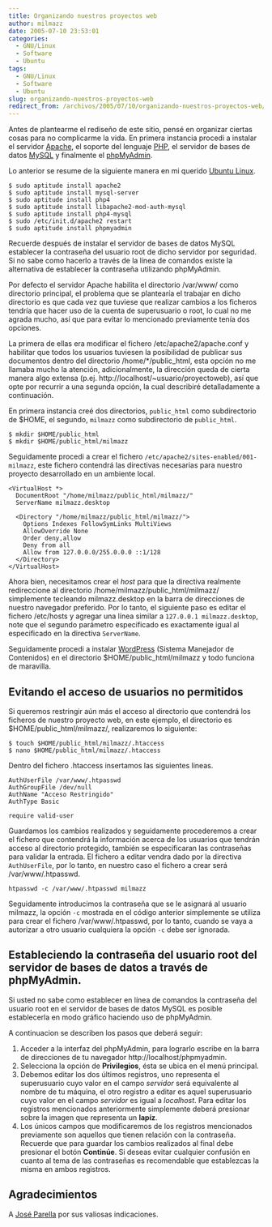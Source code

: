 ```yaml
---
title: Organizando nuestros proyectos web
author: milmazz
date: 2005-07-10 23:53:01
categories:
  - GNU/Linux
  - Software
  - Ubuntu
tags:
  - GNU/Linux
  - Software
  - Ubuntu
slug: organizando-nuestros-proyectos-web
redirect_from: /archivos/2005/07/10/organizando-nuestros-proyectos-web/
---
```


Antes de plantearme el rediseño de este sitio, pensé en organizar ciertas cosas para no complicarme la vida. En primera instancia procedi a instalar el servidor [Apache](http://apache.org/), el soporte del lenguaje [PHP](http://www.php.net/), el servidor de bases de datos [MySQL](http://www.mysql.com/) y finalmente el [phpMyAdmin](http://www.phpmyadmin.net/).

Lo anterior se resume de la siguiente manera en mi querido [Ubuntu Linux](http://ubuntulinux.org/).

    $ sudo aptitude install apache2
    $ sudo aptitude install mysql-server
    $ sudo aptitude install php4
    $ sudo aptitude install libapache2-mod-auth-mysql
    $ sudo aptitude install php4-mysql
    $ sudo /etc/init.d/apache2 restart
    $ sudo aptitude install phpmyadmin

Recuerde después de instalar el servidor de bases de datos MySQL establecer la contraseña del usuario root de dicho servidor por seguridad. Si no sabe como hacerlo a través de la línea de comandos existe la alternativa de establecer la contraseña utilizando phpMyAdmin.

Por defecto el servidor Apache habilita el directorio /var/www/ como directorio principal, el problema que se plantearía el trabajar en dicho directorio es que cada vez que tuviese que realizar cambios a los ficheros tendría que hacer uso de la cuenta de superusuario o root, lo cual no me agrada mucho, así que para evitar lo mencionado previamente tenía dos opciones.

La primera de ellas era modificar el fichero /etc/apache2/apache.conf y habilitar que todos los usuarios tuviesen la posibilidad de publicar sus documentos dentro del directorio /home/*/public_html, esta opción no me llamaba mucho la atención, adicionalmente, la dirección queda de cierta manera algo extensa (p.ej. http://localhost/~usuario/proyectoweb), así que opte por recurrir a una segunda opción, la cual describiré detalladamente a continuación.

En primera instancia creé dos directorios, `public_html` como subdirectorio de $HOME, el segundo, `milmazz` como subdirectorio de `public_html`.

    $ mkdir $HOME/public_html
    $ mkdir $HOME/public_html/milmazz

Seguidamente procedi a crear el fichero `/etc/apache2/sites-enabled/001-milmazz`, este fichero contendrá las directivas necesarias para nuestro proyecto desarrollado en un ambiente local.

    <VirtualHost *>
      DocumentRoot "/home/milmazz/public_html/milmazz/"
      ServerName milmazz.desktop

      <Directory "/home/milmazz/public_html/milmazz/">
        Options Indexes FollowSymLinks MultiViews
        AllowOverride None
        Order deny,allow
        Deny from all
        Allow from 127.0.0.0/255.0.0.0 ::1/128
      </Directory>
    </VirtualHost>

Ahora bien, necesitamos crear el _host_ para que la directiva realmente redireccione al directorio /home/milmazz/public_html/milmazz/ simplemente tecleando milmazz.desktop en la barra de direcciones de nuestro navegador preferido. Por lo tanto, el siguiente paso es editar el fichero /etc/hosts y agregar una línea similar a `127.0.0.1 milmazz.desktop`, note que el segundo parámetro especificado es exactamente igual al especificado en la directiva `ServerName`.

Seguidamente procedi a instalar [WordPress](http://wordpress.org/) (Sistema Manejador de Contenidos) en el directorio $HOME/public_html/milmazz y todo funciona de maravilla.

## Evitando el acceso de usuarios no permitidos

Si queremos restringir aún más el acceso al directorio que contendrá los ficheros de nuestro proyecto web, en este ejemplo, el directorio es $HOME/public_html/milmazz/, realizaremos lo siguiente:

    $ touch $HOME/public_html/milmazz/.htaccess
    $ nano $HOME/public_html/milmazz/.htaccess

Dentro del fichero .htaccess insertamos las siguientes lineas.

    AuthUserFile /var/www/.htpasswd
    AuthGroupFile /dev/null
    AuthName "Acceso Restringido"
    AuthType Basic

    require valid-user

Guardamos los cambios realizados y seguidamente procederemos a crear el fichero que contendrá la información acerca de los usuarios que tendrán acceso al directorio protegido, también se especificaran las contraseñas para validar la entrada. El fichero a editar vendra dado por la directiva `AuthUserFile`, por lo tanto, en nuestro caso el fichero a crear será /var/www/.htpasswd.

    htpasswd -c /var/www/.htpasswd milmazz

Seguidamente introducimos la contraseña que se le asignará al usuario milmazz, la opción `-c` mostrada en el código anterior simplemente se utiliza para crear el fichero /var/www/.htpasswd, por lo tanto, cuando se vaya a autorizar a otro usuario cualquiera la opción `-c` debe ser ignorada.

## Estableciendo la contraseña del usuario root del servidor de bases de datos a través de phpMyAdmin.

Si usted no sabe como establecer en línea de comandos la contraseña del usuario root en el servidor de bases de datos MySQL es posible establecerla en modo gráfico haciendo uso de phpMyAdmin.

A continuacion se describen los pasos que deberá seguir:

  1. Acceder a la interfaz del phpMyAdmin, para lograrlo escribe en la barra de direcciones de tu navegador http://localhost/phpmyadmin.
  2. Selecciona la opción de **Privilegios**, ésta se ubica en el menú principal.
  3. Debemos editar los dos últimos registros, uno representa el superusuario cuyo valor en el campo _servidor_ será equivalente al nombre de tu máquina, el otro registro a editar es aquel superusuario cuyo valor en el campo _servidor_ es igual a _localhost_. Para editar los registros mencionados anteriormente simplemente deberá presionar sobre la imagen que representa un **lapíz**.
  4. Los únicos campos que modificaremos de los registros mencionados previamente son aquellos que tienen relación con la contraseña. Recuerde que para guardar los cambios realizados al final debe presionar el botón **Continúe**. Si deseas evitar cualquier confusión en cuanto al tema de las contraseñas es recomendable que establezcas la misma en ambos registros.

## Agradecimientos

A [José Parella](http://www.qtpd.com/jose/) por sus valiosas indicaciones.
